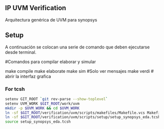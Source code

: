 ## IP UVM Verification

Arquitectura genérica de UVM para synopsys

## Setup 

A continuación se colocan una serie de comando que deben ejecutarse desde terminal.


#Comandos para compilar elaborar y simular


make compile
make elaborate
make sim  #Solo ver mensajes
make verdi  # abrir la interfaz grafica
### For tcsh

```bash
setenv GIT_ROOT `git rev-parse --show-toplevel`
setenv UVM_WORK $GIT_ROOT/work/uvm
mkdir -p $UVM_WORK && cd $UVM_WORK
ln -sf $GIT_ROOT/verification/uvm/scripts/makefiles/Makefile.vcs Makefile
ln -sf $GIT_ROOT/verification/uvm/scripts/setup/setup_synopsys_eda.tcsh
source setup_synopsys_eda.tcsh
